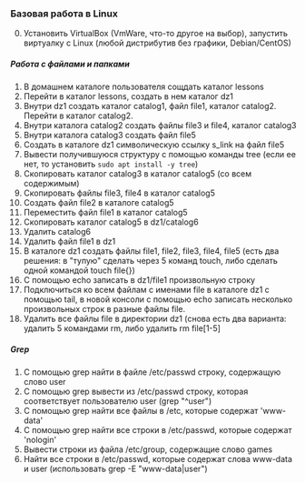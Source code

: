 ### Базовая работа в Linux
0) Установить VirtualBox (VmWare, что-то другое на выбор), запустить виртуалку с Linux (любой дистрибутив без графики, Debian/CentOS)
##### Работа с файлами и папками
1) В домашнем каталоге пользователя сощдать каталог lessons
2) Перейти в каталог lessons, создать в нем каталог dz1
3) Внутри dz1 создать каталог catalog1, файл file1, каталог catalog2. Перейти в каталог catalog2.
4) Внутри каталога catalog2 создать файлы file3 и file4, каталог catalog3
5) Внутри каталога catalog3 создать файл file5
6) Создать в каталоге dz1 символическую ссылку s_link на файл file5
7) Вывести получившуюся структуру с помощью команды tree (если ее нет, то установить ```sudo apt install -y tree```)
8) Скопировать каталог catalog3 в каталог catalog5 (со всем содержимым)
9) Скопировать файлы file3, file4 в каталог catalog5
10) Создать файл file2 в каталоге catalog5
11) Переместить файл file1 в каталог catalog5
12) Скопировать каталог catalog5 в dz1/catalog6
13) Удалить catalog6
14) Удалить файл file1 в dz1
15) В каталоге dz1 создать файлы file1, file2, file3, file4, file5 (есть два решения: в "тупую" сделать через 5 команд touch, либо сделать одной командой touch file{})
16) С помощью echo записать в dz1/file1 произвольную строку
17) Подключиться ко всем файлам с именами file в каталоге dz1 с помощью tail, в новой консоли с помощью echo записать несколько произвольных строк в разные файлы file.
18) Удалить все файлы file в директории dz1 (снова есть два варианта: удалить 5 командами rm, либо удалить rm file[1-5]
##### Grep
1) С помощью grep найти в файле /etc/passwd строку, содержащую слово user
2) С помощью grep вывести из /etc/passwd строку, которая соответствует пользователю user (grep "^user")
3) С помощью grep найти все файлы в /etc, которые содержат 'www-data'
4) С помощью grep найти все строки в /etc/passwd, которые содержат 'nologin'
5) Вывести строки из файла /etc/group, содержащие слово games
6) Найти все строки в /etc/passwd, которые содержат слова www-data и user (использовать grep -E "www-data|user")

